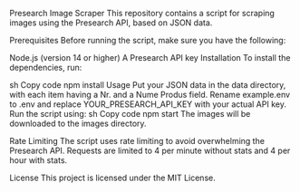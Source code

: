 Presearch Image Scraper
This repository contains a script for scraping images using the Presearch API, based on JSON data.

Prerequisites
Before running the script, make sure you have the following:

Node.js (version 14 or higher)
A Presearch API key
Installation
To install the dependencies, run:

sh
Copy code
npm install
Usage
Put your JSON data in the data directory, with each item having a Nr. and a Nume Produs field.
Rename example.env to .env and replace YOUR_PRESEARCH_API_KEY with your actual API key.
Run the script using:
sh
Copy code
npm start
The images will be downloaded to the images directory.

Rate Limiting
The script uses rate limiting to avoid overwhelming the Presearch API. Requests are limited to 4 per minute without stats and 4 per hour with stats.

License
This project is licensed under the MIT License.
